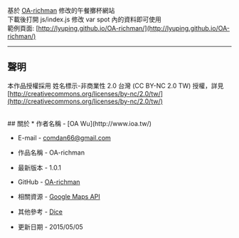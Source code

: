 基於 [OA-richman](https://github.com/comdan66/OA-richman/) 修改的午餐擲杯網站  
下載後打開 js/index.js 修改 var spot 內的資料即可使用  
範例頁面: [http://lyuping.github.io/OA-richman/](http://lyuping.github.io/OA-richman/)  

---
## 聲明
本作品授權採用 姓名標示-非商業性 2.0 台灣 (CC BY-NC 2.0 TW) 授權，詳見 [http://creativecommons.org/licenses/by-nc/2.0/tw/](http://creativecommons.org/licenses/by-nc/2.0/tw/)

<br/>
## 關於
* 作者名稱 - [OA Wu](http://www.ioa.tw/)

* E-mail - <comdan66@gmail.com>

* 作品名稱 - OA-richman

* 最新版本 - 1.0.1

* GitHub - [OA-richman](https://github.com/comdan66/OA-richman/)

* 相關資源 - [Google Maps API](https://developers.google.com/maps/documentation/javascript/markers)

* 其他參考 - [Dice](http://codepen.io/pukidepa/pen/ebgHy)

* 更新日期 - 2015/05/05
